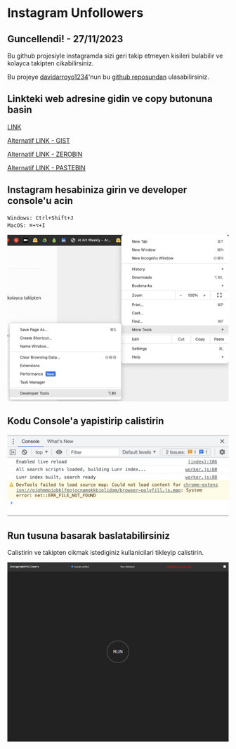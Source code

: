 # Instagram Unfollowers

## Guncellendi! - 27/11/2023

Bu github projesiyle instagramda sizi geri takip etmeyen kisileri bulabilir ve kolayca takipten cikabilirsiniz.

Bu projeye [davidarroyo1234](https://github.com/davidarroyo1234)'nun bu [github reposundan](https://github.com/davidarroyo1234/InstagramUnfollowers) ulasabilirsiniz.

## Linkteki web adresine gidin ve copy butonuna basin

[LINK](https://davidarroyo1234.github.io/InstagramUnfollowers/)

[Alternatif LINK - GIST](https://gist.githubusercontent.com/cobanov/5804dc3e9deb6b07ede82207102b5562/raw/2156dacc8727559654183757e5ef39b8ebb4010d/unfollowers)

[Alternatif LINK - ZEROBIN](https://zerobin.net/?505411b9c44fe0a7#ueNIjXVBswk+LdE/6jxYy8P9EWin24SrWI9FmDBWdIo=)

[Alternatif LINK - PASTEBIN](https://pastebin.com/qGB93W4B)

## Instagram hesabiniza girin ve developer console'u acin

```bash
Windows: Ctrl+Shift+J
MacOS: ⌘+⌥+I
```

![instagram](assets/instagram.png)

## Kodu Console'a yapistirip calistirin

![](assets/insta3.png)

## Run tusuna basarak baslatabilirsiniz

Calistirin ve takipten cikmak istediginiz kullanicilari tikleyip calistirin.

![](assets/insta2.png)
